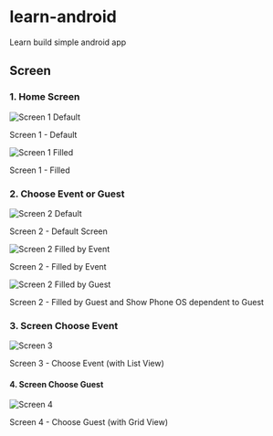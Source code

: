 # learn-android
Learn build simple android app



## Screen

### 1. Home Screen

![Screen 1 Default](screenshot/Screen1_0.png)

Screen 1 - Default

![Screen 1 Filled](screenshot/Screen1_1.png)

Screen 1 - Filled

### 2. Choose Event or Guest

![Screen 2 Default](screenshot/Screen2_0.png)

Screen 2 - Default Screen

![Screen 2 Filled by Event](screenshot/Screen2_1.png)

Screen 2 - Filled by Event

![Screen 2 Filled by Guest](screenshot/Screen2_2.png)

Screen 2 - Filled by Guest and Show Phone OS dependent to Guest

### 3. Screen Choose Event

![Screen 3](screenshot/Screen3_0.png)

Screen 3 - Choose Event (with List View)

#### 4. Screen Choose Guest

![Screen 4](screenshot/Screen4_0.png)

Screen 4 - Choose Guest (with Grid View)